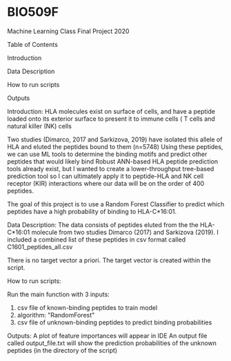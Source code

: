 # BIO509F
Machine Learning Class Final Project 2020

Table of Contents

Introduction

Data Description

How to run scripts

Outputs

Introduction:
HLA molecules exist on surface of cells, and have a peptide loaded onto its exterior surface to present it to immune cells ( T cells and natural killer (NK) cells

Two studies (Dimarco, 2017 and Sarkizova, 2019) have isolated this allele of HLA and eluted the peptides bound to them (n=5748)
Using these peptides, we can use ML tools to determine the binding motifs and predict other peptides that would likely bind 
Robust ANN-based HLA peptide prediction tools already exist, but I wanted to create a lower-throughput tree-based prediction tool so I can ultimately apply it to peptide-HLA and NK cell receptor (KIR) interactions where our data will be on the order of 400 peptides.

The goal of this project is to use a Random Forest Classifier to predict which peptides have a high probability of binding to HLA-C*16:01. 

Data Description:
The data consists of peptides eluted from the the HLA-C*16:01 molecule from two studies Dimarco (2017) and Sarkizova (2019). I included a combined list of these peptides in csv format called C1601_peptides_all.csv 

There is no target vector a priori. The target vector is created within the script.


How to run scripts:

Run the main function with 3 inputs:  
1. csv file of known-binding peptides to train model
2. algorithm: "RandomForest"
3. csv file of unknown-binding peptides to predict binding probabilities

Outputs:
A plot of feature importances will appear in IDE
An output file called output_file.txt will show the prediction probabilities of the unknown peptides (in the directory of the script)

